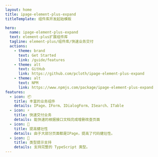 ```yaml
---
layout: home
title: ipage-element-plus-expand
titleTemplate: 组件库开发起始模板

hero:
  name: ipage-element-plus-expand
  text: element-plus扩展组件库
  tagline: element-plus/组件库/快速业务交付
  actions:
    - theme: brand
      text: Get Started
      link: /guide/features
    - theme: alt
      text: GitHub
      link: https://github.com/pcloth/ipage-element-plus-expand
    - theme: alt
      text: NPM
      link: https://www.npmjs.com/package/ipage-element-plus-expand
features:
  - icon: 📦
    title: 丰富的业务组件
    details: IPage、IForm、IDialogForm、ISearch、ITable
  - icon: ⚡️
    title: 快速交付业务
    details: 能快速的根据接口文档完成增删改查页面
  - icon: 📖
    title: 提高健壮性
    details: 由于大部分页面都是IPage，提高了代码健壮性。
  - icon: 🔑
    title: 类型提示支持
    details: 支持完整的 TypeScript 类型。
---
```


